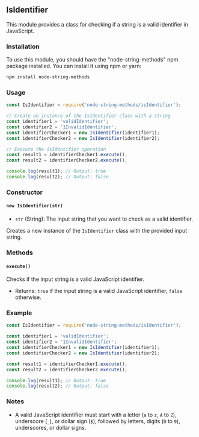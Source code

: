 ## IsIdentifier

This module provides a class for checking if a string is a valid identifier in JavaScript.

### Installation

To use this module, you should have the "node-string-methods" npm package installed. You can install it using npm or yarn:

```bash
npm install node-string-methods
```

### Usage

```javascript
const IsIdentifier = require('node-string-methods/isIdentifier');

// Create an instance of the IsIdentifier class with a string
const identifier1 = 'validIdentifier';
const identifier2 = '1InvalidIdentifier';
const identifierChecker1 = new IsIdentifier(identifier1);
const identifierChecker2 = new IsIdentifier(identifier2);

// Execute the isIdentifier operation
const result1 = identifierChecker1.execute();
const result2 = identifierChecker2.execute();

console.log(result1); // Output: true
console.log(result2); // Output: false
```

### Constructor

#### `new IsIdentifier(str)`

- `str` (String): The input string that you want to check as a valid identifier.

Creates a new instance of the `IsIdentifier` class with the provided input string.

### Methods

#### `execute()`

Checks if the input string is a valid JavaScript identifier.

- Returns: `true` if the input string is a valid JavaScript identifier, `false` otherwise.

### Example

```javascript
const IsIdentifier = require('node-string-methods/isIdentifier');

const identifier1 = 'validIdentifier';
const identifier2 = '1InvalidIdentifier';
const identifierChecker1 = new IsIdentifier(identifier1);
const identifierChecker2 = new IsIdentifier(identifier2);

const result1 = identifierChecker1.execute();
const result2 = identifierChecker2.execute();

console.log(result1); // Output: true
console.log(result2); // Output: false
```

### Notes

- A valid JavaScript identifier must start with a letter (`a` to `z`, `A` to `Z`), underscore (`_`), or dollar sign (`$`), followed by letters, digits (`0` to `9`), underscores, or dollar signs.
